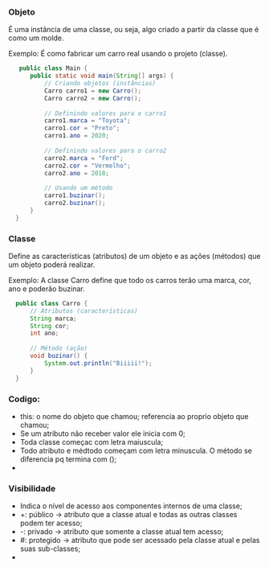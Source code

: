 ### Objeto
É uma instância de uma classe, ou seja, algo criado a partir da classe que é como um molde. 

Exemplo: É como fabricar um carro real usando o projeto (classe).
``` java
   public class Main {
      public static void main(String[] args) {
          // Criando objetos (instâncias)
          Carro carro1 = new Carro();
          Carro carro2 = new Carro();
  
          // Definindo valores para o carro1
          carro1.marca = "Toyota";
          carro1.cor = "Preto";
          carro1.ano = 2020;
  
          // Definindo valores para o carro2
          carro2.marca = "Ford";
          carro2.cor = "Vermelho";
          carro2.ano = 2018;
  
          // Usando um método
          carro1.buzinar();
          carro2.buzinar();
      }
  }
```
### Classe 
Define as características (atributos) de um objeto e as ações (métodos) que um objeto poderá
realizar. 

Exemplo: A classe Carro define que todo os carros terão uma marca, cor, ano e poderão buzinar.
```java
  public class Carro {
      // Atributos (características)
      String marca;
      String cor;
      int ano;
  
      // Método (ação)
      void buzinar() {
          System.out.println("Biiiii!");
      }
  }
```
### Codigo:
- this: o nome do objeto que chamou; referencia ao proprio objeto que chamou;
- Se um atributo não receber valor ele inicia com 0;
- Toda classe começac com letra maiuscula;
- Todo atributo e médtodo começam com letra minuscula. O método se diferencia pq termina com ();
- 

### Visibilidade
- Indica o nível de acesso aos componentes internos de uma classe;
- +: público -> atributo que a classe atual e todas as outras classes podem ter acesso; 
- -: privado -> atributo que somente a classe atual tem acesso;
- #: protegido -> atributo que pode ser acessado pela classe atual e pelas suas sub-classes;
- 
